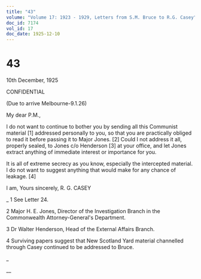 ```yaml
---
title: "43"
volume: "Volume 17: 1923 - 1929, Letters from S.M. Bruce to R.G. Casey"
doc_id: 7174
vol_id: 17
doc_date: 1925-12-10
---
```


# 43

10th December, 1925

CONFIDENTIAL

(Due to arrive Melbourne-9.1.26)

My dear P.M.,

I do not want to continue to bother you by sending all this Communist material [1] addressed personally to you, so that you are practically obliged to read it before passing it to Major Jones. [2] Could I not address it all, properly sealed, to Jones c/o Henderson [3] at your office, and let Jones extract anything of immediate interest or importance for you.

It is all of extreme secrecy as you know, especially the intercepted material. I do not want to suggest anything that would make for any chance of leakage. [4]

I am, Yours sincerely, R. G. CASEY 

_ 1 See Letter 24.

2 Major H. E. Jones, Director of the Investigation Branch in the Commonwealth Attorney-General's Department.

3 Dr Walter Henderson, Head of the External Affairs Branch.

4 Surviving papers suggest that New Scotland Yard material channelled through Casey continued to be addressed to Bruce.

_

__
